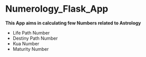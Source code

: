 # Numerology_Flask_App
<p><b>This App aims in calculating few Numbers related to Astrology</b></p>
<ul>
  <li>Life Path Number</li>
  <li>Destiny Path Number</li>
  <li>Kua Number</li>
  <li>Maturity Number</li>
</ul>
